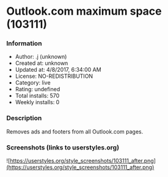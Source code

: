 # Outlook.com maximum space (103111)

### Information
- Author: .j (unknown)
- Created at: unknown
- Updated at: 4/8/2017, 6:34:00 AM
- License: NO-REDISTRIBUTION
- Category: live
- Rating: undefined
- Total installs: 570
- Weekly installs: 0


### Description
Removes ads and footers from all Outlook.com pages.


### Screenshots (links to userstyles.org)
![https://userstyles.org/style_screenshots/103111_after.png](https://userstyles.org/style_screenshots/103111_after.png)


